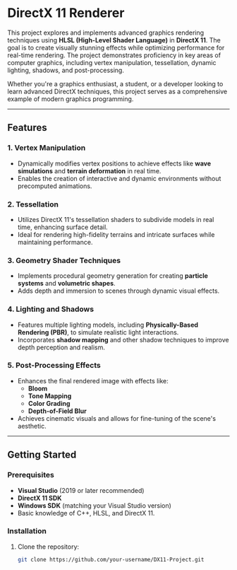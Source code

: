 # DirectX 11 Renderer

This project explores and implements advanced graphics rendering techniques using **HLSL (High-Level Shader Language)** in **DirectX 11**. The goal is to create visually stunning effects while optimizing performance for real-time rendering. The project demonstrates proficiency in key areas of computer graphics, including vertex manipulation, tessellation, dynamic lighting, shadows, and post-processing.

Whether you're a graphics enthusiast, a student, or a developer looking to learn advanced DirectX techniques, this project serves as a comprehensive example of modern graphics programming.

---

## Features

### 1. **Vertex Manipulation**
   - Dynamically modifies vertex positions to achieve effects like **wave simulations** and **terrain deformation** in real time.
   - Enables the creation of interactive and dynamic environments without precomputed animations.

### 2. **Tessellation**
   - Utilizes DirectX 11's tessellation shaders to subdivide models in real time, enhancing surface detail.
   - Ideal for rendering high-fidelity terrains and intricate surfaces while maintaining performance.

### 3. **Geometry Shader Techniques**
   - Implements procedural geometry generation for creating **particle systems** and **volumetric shapes**.
   - Adds depth and immersion to scenes through dynamic visual effects.

### 4. **Lighting and Shadows**
   - Features multiple lighting models, including **Physically-Based Rendering (PBR)**, to simulate realistic light interactions.
   - Incorporates **shadow mapping** and other shadow techniques to improve depth perception and realism.

### 5. **Post-Processing Effects**
   - Enhances the final rendered image with effects like:
     - **Bloom**
     - **Tone Mapping**
     - **Color Grading**
     - **Depth-of-Field Blur**
   - Achieves cinematic visuals and allows for fine-tuning of the scene's aesthetic.

---

## Getting Started

### Prerequisites
- **Visual Studio** (2019 or later recommended)
- **DirectX 11 SDK**
- **Windows SDK** (matching your Visual Studio version)
- Basic knowledge of C++, HLSL, and DirectX 11.

### Installation
1. Clone the repository:
   ```bash
   git clone https://github.com/your-username/DX11-Project.git